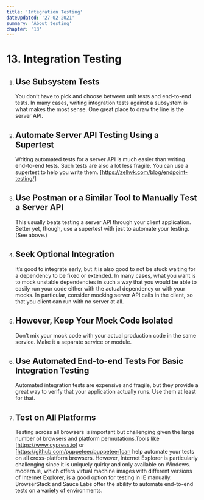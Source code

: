 ```yaml
---
title: 'Integration Testing'
dateUpdated: '27-02-2021'
summary: 'About testing'
chapter: '13'
---
```

# 13. Integration Testing
1. ## Use Subsystem Tests
	You don’t have to pick and choose between unit tests and end-to-end tests. In many cases, writing integration tests against a subsystem is what makes the most sense. One great place to draw the line is the server API.
2. ## Automate Server API Testing Using a Supertest
	Writing automated tests for a server API is much easier than writing end-to-end tests. Such tests are also a lot less fragile. You can use a supertest to help you write them. [https://zellwk.com/blog/endpoint-testing/]
3. ## Use Postman or a Similar Tool to Manually Test a Server API
	This usually beats testing a server API through your client application. Better yet, though, use a supertest with jest to automate your testing. (See above.)
4. ## Seek Optional Integration
	It’s good to integrate early, but it is also good to not be stuck waiting for a dependency to be fixed or extended. In many cases, what you want is to mock unstable dependencies in such a way that you would be able to easily run your code either with the actual dependency or with your mocks. In particular, consider mocking server API calls in the client, so that you client can run with no server at all.
5. ## However, Keep Your Mock Code Isolated
	Don’t mix your mock code with your actual production code in the same service. Make it a separate service or module.
6. ## Use Automated End-to-end Tests For Basic Integration Testing
	Automated integration tests are expensive and fragile, but they provide a great way to verify that your application actually runs. Use them at least for that.
7. ## Test on All Platforms
	Testing across all browsers is important but challenging given the large number of browsers and platform permutations.Tools like [https://www.cypress.io] or [https://github.com/puppeteer/puppeteer]can help automate your tests on all cross-platform browsers. However, Internet Explorer is particularly challenging since it is uniquely quirky and only available on Windows. modern.ie, which offers virtual machine images with different versions of Internet Explorer, is a good option for testing in IE manually. BrowserStack and Sauce Labs offer the ability to automate end-to-end tests on a variety of environments.